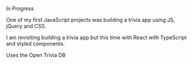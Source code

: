 In Progress

One of my first JavaScript projects was building a trivia app using JS, jQuery and CSS.

I am revisiting building a trivia app but this time with React with TypeScript and styled components.

Uses the Open Trivia DB 
